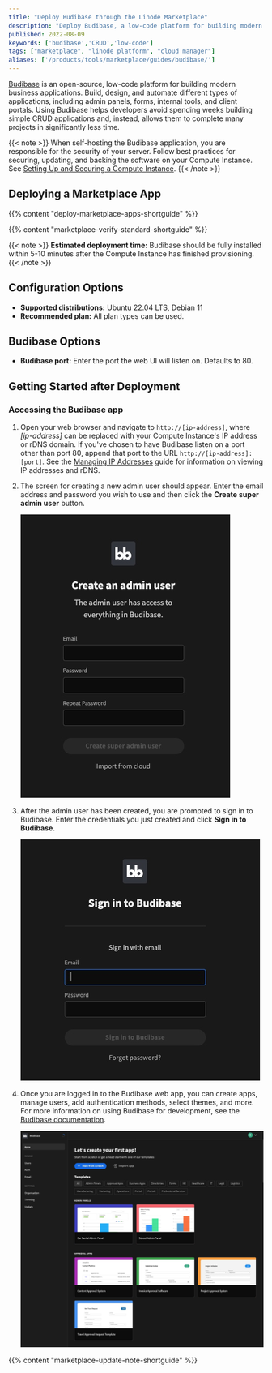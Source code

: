```yaml
---
title: "Deploy Budibase through the Linode Marketplace"
description: "Deploy Budibase, a low-code platform for building modern business applications, on a Linode Compute Instance."
published: 2022-08-09
keywords: ['budibase','CRUD','low-code']
tags: ["marketplace", "linode platform", "cloud manager"]
aliases: ['/products/tools/marketplace/guides/budibase/']
---
```


[Budibase](https://github.com/Budibase/budibase) is an open-source, low-code platform for building modern business applications. Build, design, and automate different types of applications, including admin panels, forms, internal tools, and client portals. Using Budibase helps developers avoid spending weeks building simple CRUD applications and, instead, allows them to complete many projects in significantly less time.

{{< note >}}
When self-hosting the Budibase application, you are responsible for the security of your server. Follow best practices for securing, updating, and backing the software on your Compute Instance. See [Setting Up and Securing a Compute Instance](/docs/products/compute/compute-instances/guides/set-up-and-secure/).
{{< /note >}}

## Deploying a Marketplace App

{{% content "deploy-marketplace-apps-shortguide" %}}

{{% content "marketplace-verify-standard-shortguide" %}}

{{< note >}}
**Estimated deployment time:** Budibase should be fully installed within 5-10 minutes after the Compute Instance has finished provisioning.
{{< /note >}}

## Configuration Options

- **Supported distributions:** Ubuntu 22.04 LTS, Debian 11
- **Recommended plan:** All plan types can be used.

## Budibase Options

- **Budibase port:** Enter the port the web UI will listen on. Defaults to 80.

## Getting Started after Deployment

### Accessing the Budibase app

1. Open your web browser and navigate to `http://[ip-address]`, where *[ip-address]* can be replaced with your Compute Instance's IP address or rDNS domain. If you've chosen to have Budibase listen on a port other than port 80, append that port to the URL `http://[ip-address]:[port]`. See the [Managing IP Addresses](/docs/products/compute/compute-instances/guides/manage-ip-addresses/) guide for information on viewing IP addresses and rDNS.

1. The screen for creating a new admin user should appear. Enter the email address and password you wish to use and then click the **Create super admin user** button.

    ![Screenshot of the Budibase admin user panel](budibase-admin.jpg)

1. After the admin user has been created, you are prompted to sign in to Budibase. Enter the credentials you just created and click **Sign in to Budibase**.

    ![Screenshot of the Budibase login panel](budibase-login.jpg)

1. Once you are logged in to the Budibase web app, you can create apps, manage users, add authentication methods, select themes, and more. For more information on using Budibase for development, see the [Budibase documentation](https://docs.budibase.com/docs).

    ![Screenshot of the Budibase web app](Budibase-webapp.jpg)

{{% content "marketplace-update-note-shortguide" %}}
